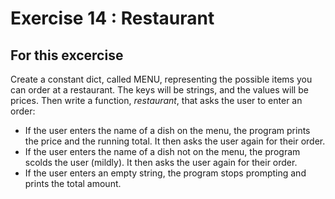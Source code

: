 # Exercise 14 : Restaurant

## For this excercise
Create a constant dict, called MENU, representing the possible items you can order
at a restaurant. The keys will be strings, and the values will be prices.
Then write a function, _restaurant_, that asks the user to enter an order:
* If the user enters the name of a dish on the menu, the program prints the price
and the running total. It then asks the user again for their order.
* If the user enters the name of a dish not on the menu, the program scolds the
user (mildly). It then asks the user again for their order.
* If the user enters an empty string, the program stops prompting and prints the
total amount.


